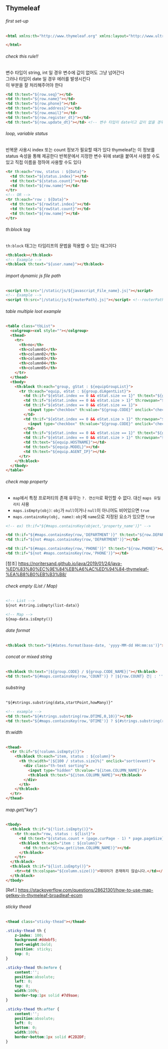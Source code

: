 ## Thymeleaf

###### first set-up
```html
<html xmlns:th="http://www.thymeleaf.org" xmlns:layout="http://www.ultraq.net.nz/thymeleaf/layout">

</html>
```
###### check this rule!!
  
변수 타입이 string, int 일 경우 변수에 값이 없어도 그냥 넘어간다  
그러나 타입이 date 일 경우 에러를 발생시킨다  
이 부분을 잘 처리해주어야 한다
  
```html
<td th:text="${row.seq}"></td>
<td th:text="${row.name}"></td> 
<td th:text="${row.phone}"></td>
<td th:text="${row.address}"></td>
<td th:text="${row.email}"></td>
<td th:text="${row.register_dt}"></td>
<td th:text="${row.update_dt}"></td> <!-- 변수 타입이 date이고 값이 없을 경우 에러 발생 -->
```
  
###### loop, variable status
  
반복문 사용시 index 또는 count 정보가 필요할 때가 있다 thymeleaf는 이 정보를 status 속성을 통해 제공한다
반복문에서 지정한 변수 뒤에 stat을 붙여서 사용할 수도 있고 직접 이름을 정하여 사용할 수도 있다  
```html
<tr th:each="row, status : ${Data}">
  <td th:text="${status.index}"></td>
  <td th:text="${status.count}"></td>
  <td th:text="${row.name}"></td>
</tr>
<!-- OR -->
<tr th:each="row : ${Data}">
  <td th:text="${rowStat.index}"></td>
  <td th:text="${rowStat.count}"></td>
  <td th:text="${row.name}"></td>
</tr>
```
###### th:block tag
  
`th:block` 태그는 타임리프의 문법을 적용할 수 있는 태그이다
```html
<th:block></th:block>
<!-- Example -->
<th:block th:text="${user.name}"></th:block>
```
  
###### import dynamic js file path
```html
<script th:src="|/static/js/${javascript_File_name}.js|"></script>
<!-- Example -->
<script th:src="|/static/js/${routerPath}.js|"></script> <!--routerPath javaScript file-->
```
  
###### table multiple loot example
```html
<table class="tbList">
  <colgroup><col style=""></colgroup>
  <thead>
    <tr>
      <th>no</th>
      <th>column01</th>
      <th>column02</th>
      <th>column03</th>
      <th>column04</th>
      <th>column05</th>
    </tr>
  </thead>
  <tbody>
    <th:block th:each="group, gStat : ${equipGroupList}">
      <tr th:each="equip, eStat : ${group.diAgentList}">
        <td th:if="${eStat.index == 0 && eStat.size == 1}" th:text="${gStat.count}"></td>
        <td th:if="${eStat.index == 0 && eStat.size > 1}" th:rowspan="${eStat.size}" th:text="${gStat.count}"></td>
        <td th:if="${eStat.index == 0 && eStat.size == 1}">
          <input type="checkbox" th:value="${group.CODE}" onclick="checkBox(this)">
        </td>
        <td th:if="${eStat.index == 0 && eStat.size > 1}" th:rowspan="${eStat.size}">
          <input type="checkbox" th:value="${group.CODE}" onclick="checkBox(this)">
        </td>
        <td th:if="${eStat.index == 0 && eStat.size == 1}" th:text="${group.CODE_NAME}"></td>
        <td th:if="${eStat.index == 0 && eStat.size > 1}" th:rowspan="${eStat.size}" th:text="${group.CODE_NAME}"></td>
        <td th:text="${equip.HOSTNAME}"></td>
        <td th:text="${equip.MODEL}"></td>
        <td th:text="${equip.AGENT_IP}"></td>
      </tr>
    </th:block>
  </tbody>
</table>
```
  
###### check map property
- `map`에서 특정 프로퍼티의 존재 유무는 `?. 연산자`로 확인할 수 없다. 대신 `maps 유틸리티` 사용  
- `maps.isEmpty(obj)`: `obj`가 `null`이거나 `null`이 아니어도 비어있으면 `true`
- `maps.containsKey(obj, name)`: `obj`에 `name`으로 지정된 요소가 있으면 `true`  
  
```html
<!-- ex) th:if="${#maps.containsKey(object,'property_name')}" -->

<td th:if="${#maps.containsKey(row,'DEPARTMENT')}" th:text="${row.DEPARTMENT}"></td>
<td th:if="${not #maps.containsKey(row,'DEPARTMENT')}"></td>

<td th:if="${#maps.containsKey(row,'PHONE')}" th:text="${row.PHONE}"></td>
<td th:if="${not #maps.containsKey(row,'PHONE')}"></td>
```
[참조] https://noritersand.github.io/java/2019/01/24/java-%ED%83%80%EC%9E%84%EB%A6%AC%ED%94%84-thymeleaf-%EA%B8%B0%EB%B3%B8/
  
###### check empty (List / Map)
```html
<!-- List -->
${not #string.isEmpty(list-data)}

<!-- Map -->
${map-data.isEmpty()}
```
  
###### date format
```html
<th:block th:text="${#dates.format(base-date, 'yyyy-MM-dd HH:mm:ss')}"></th:block>
```
###### concat or mixed string
```html
<th:block th:text="|${group.CODE} / ${group.CODE_NAME}|"></th:block>
<td th:text="${#maps.containsKey(row,'COUNT')} ? |${row.COUNT} 건| : ''"></td>
```
###### substring
```html
"${#strings.substring(data,startPoint,howMany)}"

<!-- example -->
<td th:text="${#strings.substring(row.DTIME,0,10)}"></td>
<td th:text="${#maps.containsKey(row,'DTIME')} ? ${#strings.substring(row.DTIME,0,16)} : ''"></td>
```
  
###### th:width
```html
<thead>
  <tr th:if="${!column.isEmpty()}">
    <th:block th:each="item, status : ${column}">
      <th th:width="|${100 / status.size}%|" onclick="sort(event)">
        <div class="th-text sorting">
          <input type="hidden" th:value="${item.COLUMN_NAME}"/>
          <th:block th:text="${item.COLUMN_NAME}"></th:block>
        </div>
      </th>
    </th:block>
  </tr>
</thead>
```
  
###### map.get("key")
```html
<tbody>
  <th:block th:if="${!list.isEmpty()}">
    <tr th:each="row, status : ${list}">
      <td th:text="${status.count + (page.curPage - 1) * page.pageSize}"></td>
      <th:block th:each="item : ${column}">
        <td th:text="${row.get(item.COLUMN_NAME)}"></td>
      </th:block>
    </tr>
  </th:block>
  <th:block th:if="${list.isEmpty()}">
    <tr><td th:colspan="${column.size()}">데이터가 존재하지 않습니다.</td></tr>
  </th:block>
</tbody>
```
[Ref.] https://stackoverflow.com/questions/28621301/how-to-use-map-getkey-in-thymeleaf-broadleaf-ecom  
  
###### sticky thead
```html
<thead class="sticky-thead"></thead>
```
```css
.sticky-thead th {
	z-index: 100;
	background:#ddebf5;
	font-weight:bold;
	position: sticky;
	top: 0;
}

.sticky-thead th:before {
	content:'';
	position:absolute;
	left: 0;
	top: 0;
	width:100%;
	border-top:1px solid #7d9aae;
}

.sticky-thead th:after {
	content:'';
	position:absolute;
	left: 0;
	bottom: 0;
	width:100%;
	border-bottom:1px solid #C2D2DF;
}
```
